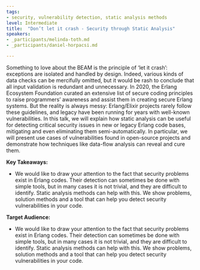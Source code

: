 ```yaml
---
tags:	
- security, vulnerability detection, static analysis methods
level: Intermediate
title: 	"Don’t let it crash - Security through Static Analysis"
speakers:
- _participants/melinda-toth.md
- _participants/daniel-horpacsi.md

---
```

Something to love about the BEAM is the principle of ‘let it crash’: exceptions are isolated and handled by design. Indeed, various kinds of data checks can be mercifully omitted, but it would be rash to conclude that all input validation is redundant and unnecessary. In 2020, the Erlang Ecosystem Foundation curated an extensive list of secure coding principles to raise programmers’ awareness and assist them in creating secure Erlang systems. But the reality is always messy: Erlang/Elixir projects rarely follow these guidelines, and legacy have been running for years with well-known vulnerabilities. In this talk, we will explain how static analysis can be useful for detecting critical security issues in new or legacy Erlang code bases, mitigating and even eliminating them semi-automatically. In particular, we will present use cases of vulnerabilities found in open-source projects and demonstrate how techniques like data-flow analysis can reveal and cure them.

**Key Takeaways:**
- We would like to draw your attention to the fact that security problems exist in Erlang codes. Their detection can sometimes be done with simple tools, but in many cases it is not trivial, and they are difficult to identify. Static analysis methods can help with this. We show problems, solution methods and a tool that can help you detect security vulnerabilities in your code.

**Target Audience:**
- We would like to draw your attention to the fact that security problems exist in Erlang codes. Their detection can sometimes be done with simple tools, but in many cases it is not trivial, and they are difficult to identify. Static analysis methods can help with this. We show problems, solution methods and a tool that can help you detect security vulnerabilities in your code.